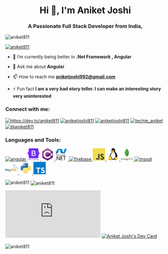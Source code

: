 <h1 align="center">Hi 👋, I'm Aniket Joshi</h1>
<h3 align="center">A Passionate Full Stack Developer from India,</h3>

<p align="left"> <img src="https://komarev.com/ghpvc/?username=aniket811&label=Profile%20views&color=0e75b6&style=flat" alt="aniket811" /> </p>

<p align="left"> <a href="https://github.com/ryo-ma/github-profile-trophy"><img src="https://github-profile-trophy.vercel.app/?username=aniket811" alt="aniket811" /></a> </p>

- 🌱 I’m currently being better in **.Net Framework , Angular**

- 💬 Ask me about **Angular**

- 📫 How to reach me **aniketjoshi992@gmail.com**

- ⚡ Fun fact **I am a very bad story teller. I can make an interesting story very uninterested**

<h3 align="left">Connect with me:</h3>
<p align="left">
<a href="https://dev.to/https://dev.to/aniket811" target="blank"><img align="center" src="https://raw.githubusercontent.com/rahuldkjain/github-profile-readme-generator/master/src/images/icons/Social/devto.svg" alt="https://dev.to/aniket811" height="30" width="40" /></a>
<a href="https://linkedin.com/in/aniketjoshi811" target="blank"><img align="center" src="https://raw.githubusercontent.com/rahuldkjain/github-profile-readme-generator/master/src/images/icons/Social/linked-in-alt.svg" alt="aniketjoshi811" height="30" width="40" /></a>
<a href="https://stackoverflow.com/users/aniketjoshi811" target="blank"><img align="center" src="https://raw.githubusercontent.com/rahuldkjain/github-profile-readme-generator/master/src/images/icons/Social/stack-overflow.svg" alt="aniketjoshi811" height="30" width="40" /></a>
<a href="https://instagram.com/techie_aniket" target="blank"><img align="center" src="https://raw.githubusercontent.com/rahuldkjain/github-profile-readme-generator/master/src/images/icons/Social/instagram.svg" alt="techie_aniket" height="30" width="40" /></a>
<a href="https://medium.com/@aniket811" target="blank"><img align="center" src="https://raw.githubusercontent.com/rahuldkjain/github-profile-readme-generator/master/src/images/icons/Social/medium.svg" alt="@aniket811" height="30" width="40" /></a>
</p>

<h3 align="left">Languages and Tools:</h3>
<p align="left"> <a href="https://angular.io" target="_blank" rel="noreferrer"> <img src="https://angular.io/assets/images/logos/angular/angular.svg" alt="angular" width="40" height="40"/> </a> <a href="https://getbootstrap.com" target="_blank" rel="noreferrer"> <img src="https://raw.githubusercontent.com/devicons/devicon/master/icons/bootstrap/bootstrap-plain-wordmark.svg" alt="bootstrap" width="40" height="40"/> </a> <a href="https://www.w3schools.com/cs/" target="_blank" rel="noreferrer"> <img src="https://raw.githubusercontent.com/devicons/devicon/master/icons/csharp/csharp-original.svg" alt="csharp" width="40" height="40"/> </a> <a href="https://dotnet.microsoft.com/" target="_blank" rel="noreferrer"> <img src="https://raw.githubusercontent.com/devicons/devicon/master/icons/dot-net/dot-net-original-wordmark.svg" alt="dotnet" width="40" height="40"/> </a> <a href="https://firebase.google.com/" target="_blank" rel="noreferrer"> <img src="https://www.vectorlogo.zone/logos/firebase/firebase-icon.svg" alt="firebase" width="40" height="40"/> </a> <a href="https://developer.mozilla.org/en-US/docs/Web/JavaScript" target="_blank" rel="noreferrer"> <img src="https://raw.githubusercontent.com/devicons/devicon/master/icons/javascript/javascript-original.svg" alt="javascript" width="40" height="40"/> </a> <a href="https://www.linux.org/" target="_blank" rel="noreferrer"> <img src="https://raw.githubusercontent.com/devicons/devicon/master/icons/linux/linux-original.svg" alt="linux" width="40" height="40"/> </a> <a href="https://www.mongodb.com/" target="_blank" rel="noreferrer"> <img src="https://raw.githubusercontent.com/devicons/devicon/master/icons/mongodb/mongodb-original-wordmark.svg" alt="mongodb" width="40" height="40"/> </a> <a href="https://www.microsoft.com/en-us/sql-server" target="_blank" rel="noreferrer"> <img src="https://www.svgrepo.com/show/303229/microsoft-sql-server-logo.svg" alt="mssql" width="40" height="40"/> </a> <a href="https://www.mysql.com/" target="_blank" rel="noreferrer"> <img src="https://raw.githubusercontent.com/devicons/devicon/master/icons/mysql/mysql-original-wordmark.svg" alt="mysql" width="40" height="40"/> </a> <a href="https://www.python.org" target="_blank" rel="noreferrer"> <img src="https://raw.githubusercontent.com/devicons/devicon/master/icons/python/python-original.svg" alt="python" width="40" height="40"/> </a> <a href="https://www.typescriptlang.org/" target="_blank" rel="noreferrer"> <img src="https://raw.githubusercontent.com/devicons/devicon/master/icons/typescript/typescript-original.svg" alt="typescript" width="40" height="40"/> </a> </p>

<p><img align="left" src="https://github-readme-stats.vercel.app/api/top-langs?username=aniket811&show_icons=true&locale=en&layout=compact" alt="aniket811" /></p>
<div class="row">
  <div class="col-md">
  <p>&nbsp;<img align="center" src="https://github-readme-stats.vercel.app/api?username=aniket811&show_icons=true&locale=en" alt="aniket811" /></p>
  </div>
  <div class="col-md">
    <iframe src="https://tryhackme.com/api/v2/badges/public-profile?userPublicId=847365" style='border:none;'>
</iframe>
  <a href="https://app.daily.dev/aniketjoshi31"><img src="https://api.daily.dev/devcards/v2/DYI9mJyCCnay46oYbORAv.png?r=6h5&type=default" width="356" alt="Aniket Joshi's Dev Card"/></a>
  <p><img align="center" src="https://github-readme-streak-stats.herokuapp.com/?user=aniket811&" alt="aniket811" /></p>
  </div>
</div>
